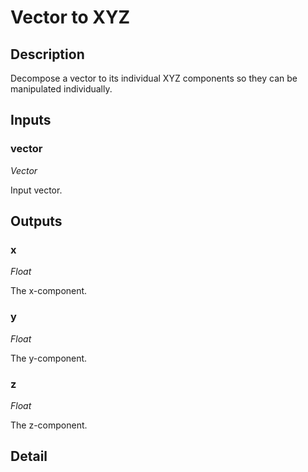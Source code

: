 # Vector to XYZ

## Description
Decompose a vector to its individual XYZ components so they can be manipulated individually.

## Inputs
### vector

*Vector*

Input vector.

## Outputs
### x

*Float*

The x-component.

### y

*Float*

The y-component.

### z

*Float*

The z-component.

## Detail

